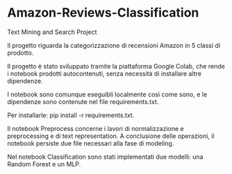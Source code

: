 # Amazon-Reviews-Classification
Text Mining and Search Project

Il progetto riguarda la categorizzazione di recensioni Amazon in 5 classi di prodotto.

Il progetto è stato sviluppato tramite la piattaforma Google Colab, che rende i notebook prodotti autocontenuti, senza necessità di installare altre dipendenze.

I notebook sono comunque eseguibli localmente così come sono, e le dipendenze sono contenute nel file requirements.txt.

Per installarle: pip install -r requirements.txt.

Il notebook Preprocess concerne i lavori di normalizzazione e preprocessing e di text representation. A conclusione delle operazioni, il notebook persiste due file necessari alla fase di modeling.

Nel notebook Classification sono stati implementati due modelli: una Random Forest e un MLP.
